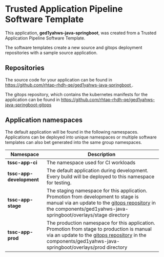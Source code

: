 # Trusted Application Pipeline Software Template

This application, **ged1yahws-java-springboot**, was created from a Trusted Application Pipeline Software Template.

The software templates create a new source and gitops deployment repositories with a sample source application. 

## Repositories

The source code for your application can be found in [https://github.com/rhtap-rhdh-qe/ged1yahws-java-springboot ](https://github.com/rhtap-rhdh-qe/ged1yahws-java-springboot ).
 
The gitops repository, which contains the kubernetes manifests for the application can be found in 
[https://github.com/rhtap-rhdh-qe/ged1yahws-java-springboot-gitops ](https://github.com/rhtap-rhdh-qe/ged1yahws-java-springboot-gitops ) 

## Application namespaces 

The default application will be found in the following namespaces. Applications can be deployed into unique namespaces or multiple software templates can also bet generated into the same group namespaces.  

|  Namespace   |  Description   |  
| -------- | -------- |
| **tssc-app-ci** | The namespace used for CI workloads |
| **tssc-app-development** | The default application during development. Every build will be deployed to this namespace for testing. |
| **tssc-app-stage** | The staging namespace for this application. Promotion from development to stage is manual via an update to the [gitops repository](https://github.com/rhtap-rhdh-qe/ged1yahws-java-springboot-gitops ) in the components/ged1yahws-java-springboot/overlays/stage directory |
| **tssc-app-prod** | The production namespace for this application. Promotion from stage to production is manual via an update to the [gitops repository](https://github.com/rhtap-rhdh-qe/ged1yahws-java-springboot-gitops ) in the components/ged1yahws-java-springboot/overlays/prod directory |